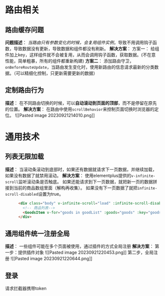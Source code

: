 # 路由相关
## 路由缓存问题
**问题描述**：
*当路由只有参数变化的时候，会复用组件实例*，导致不用调用钩子函数，导致数据没有更新，导致数据和组件都没有刷新。
**解决方案**：
方案一：
给组件加上key，这样组件就不会被复用，从而会调用钩子函数，获取数据。(不在意性能，简单粗暴，所有的组件都重新构建)
**方案二**：
添加路由守卫，`onBeforeRouteUpdate`，当路由发生变化时，使用新路由的信息请求最新的分类数据。（可以精细化控制，只更新需要更新的数据）

## 定制路由行为
**描述**：
在不同路由切换的时候，可以**自动滚动到页面的顶部**，而不是停留在原先的位置。
**解决方案**：
在路由中使用`scrollBehavior`来控制页面切换时浏览器的定位。
![[Pasted image 20230921214010.png]]

# 通用技术
## 列表无限加载
**描述**：
当滚动条滚动到底部时，如果还有数据就请求下一页数据，并继续加载，如果没有数据了就禁用滚动。
**解决方案**：
使用elementplus提供的`v-infinite-scroll`监听滚动条是否触底。
如果还能请求到下一页数据，就把新一页的数据拼接到当前的商品数组里面（解构再收集）。
如果没有下一页数据了就把`infinite-scroll-disabled`设置为true。
```html
      <div class="body" v-infinite-scroll="load" :infinite-scroll-disabled="disabled">
        <!-- 商品列表-->
        <GoodsItem v-for="goods in goodList" :goods="goods" :key="goods.id" />
      </div>
```
## 通用组件统一注册全局
**描述**：
一些组件可能在多个页面被使用，通过插件的方式全局注册
**解决方案**：
第一步：提供插件对象
![[Pasted image 20230921220453.png]]
第二步，全局注册
![[Pasted image 20230921220644.png]]
## 登录
请求拦截器携带token

